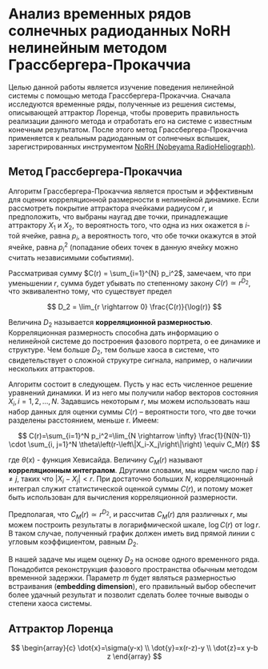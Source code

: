 # Анализ временных рядов солнечных радиоданных NoRH нелинейным методом Грассбергера-Прокаччиа

Целью данной работы является изучение поведения нелинейной системы с помощью метода Грассбергера-Прокаччиа. Сначала исследуются временные ряды, полученные из решения системы, описывающей аттрактор Лоренца, чтобы проверить правильность реализации данного метода и отработать его на системе с известным конечным результатом. После этого метод Грассбергера-Прокаччиа применяется к реальным радиоданным от солнечных вспышек, зарегистрированных инструментом [NoRH (Nobeyama RadioHeliograph)](https://solar.nro.nao.ac.jp/norh/). 


## Метод Грассбергера-Прокаччиа

Алгоритм Грассбергера-Прокаччиа является простым и эффективным для оценки корреляционной размерности в нелинейной динамике. Если рассмотреть покрытие аттрактора ячейками радиусом $r$, и предположить, что выбраны наугад две точки, принадлежащие аттрактору $X_1$  и $X_2$, то вероятность того, что одна из них окажется в $i$-той ячейке, равна $p_i$, а вероятность того, что обе точки окажутся в этой ячейке, равна $p_i^2$ (попадание обеих точек в данную ячейку можно считать независимыми событиями). 

Рассматривая сумму $C(r) = \sum_{i=1}^{N} p_i^2$, замечаем, что при уменьшении $r$, сумма будет убывать по степенному закону $C(r) \simeq r^{D_2}$, что эквивалентно тому, что существует предел

$$ D_2 = \lim_{r \rightarrow 0} \frac{C(r)}{\log(r)} $$

Величина $D_2$ называется __корреляционной размерностью__. Корреляционная размерность способна дать информацию о нелинейной системе до построения фазового портрета, о ее динамике и структуре. Чем больше $D_2$, тем больше хаоса в системе, что свидетельствует о сложной струкутре сигнала, например, о наличиии нескольких аттракторов.

Алгоритм состоит в следующем. Пусть у нас есть численное решение уравнений динамики. И из него мы получили набор векторов состояния ${X_i,i=1, 2, ..., N}$. Задавшись некоторым $r$, мы можем использовать наш набор данных для оценки суммы $C(r)$ – вероятности того, что две точки разделены расстоянием, меньше r. Имеем:
 
$$
C(r)=\sum_{i=1}^N p_i^2=\lim_{N \rightarrow \infty} \frac{1}{N(N-1)} \cdot \sum_{i, j=1}^N \theta\left(r-\left\|X_i-X_j\right\|\right) \equiv C_M(r)
$$

где $\theta(x)$ - функция Хевисайда. Величину $C_M (r)$  называют __корреляционным интегралом__. Другими словами, мы ищем число пар $i \neq j$, таких что $|X_i-X_j|<r$. При достаточно больших $N$, корреляционный интеграл служит статистической оценкой суммы $C(r)$, и потому может быть использован для вычисления корреляционной размерности.

Предполагая, что $C_M(r) \simeq r^{D_2}$, и рассчитав $C_M(r)$ для различных $r$, мы можем построить результаты в логарифмической шкале, $\log ⁡C(r)$  от  $\log ⁡r$. В таком случае, полученный график должен иметь вид прямой линии с угловым коэффициентом, равным $D_2$.

В нашей задаче мы ищем оценку $D_2$ на основе одного временного ряда. Понадобится реконструкция фазового пространства обычным методом временной задержки. Параметр $m$ будет являться размерностью встраивания (__embedding dimension__), его правильный выбор обеспечит более удачный результат и позволит сделать более точные выводы о степени хаоса системы.

## Аттрактор Лоренца

$$
\begin{array}{c}
 \dot{x}=\sigma(y-x) \\
 \dot{y}=x(r-z)-y \\
 \dot{z}=x y-b z
\end{array}
$$



